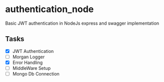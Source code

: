 # authentication_node
Basic JWT authentication in NodeJs express and swagger implementation

## Tasks
- [x]   JWT Authentication
- [ ]   Morgan Logger
- [x]   Error Handling
- [ ]   MiddleWare Setup
- [ ]   Mongo Db Connection